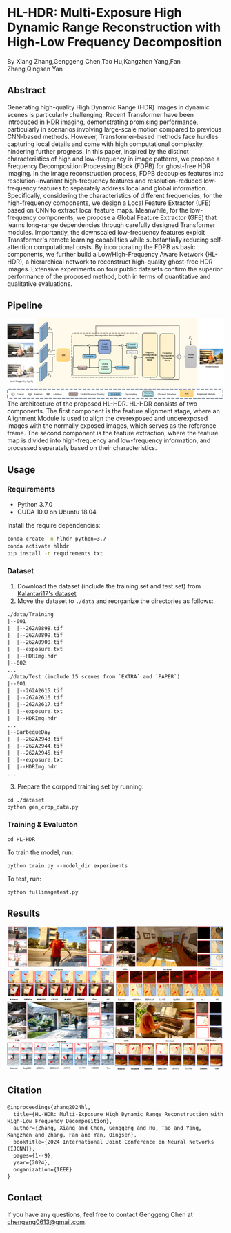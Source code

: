 # HL-HDR: Multi-Exposure High Dynamic Range Reconstruction with High-Low Frequency Decomposition

By Xiang Zhang,Genggeng Chen,Tao Hu,Kangzhen Yang,Fan Zhang,Qingsen Yan

## Abstract 
Generating high-quality High Dynamic Range (HDR) images in dynamic scenes is particularly challenging. 
Recent Transformer have been introduced in HDR imaging, demonstrating promising performance, particularly in scenarios involving large-scale motion compared to previous CNN-based methods. However, Transformer-based methods face hurdles capturing local details and come with high computational complexity, hindering further progress. In this paper, inspired by the distinct characteristics of high and low-frequency in image patterns, we propose a Frequency Decomposition Processing Block (FDPB) for ghost-free HDR imaging.
In the image reconstruction process, FDPB decouples features into resolution-invariant high-frequency features and resolution-reduced low-frequency features to separately address local and global information.
Specifically, considering the characteristics of different frequencies, for the high-frequency components, we design a Local Feature Extractor (LFE) based on CNN to extract local feature maps. Meanwhile, for the low-frequency components, we propose a Global Feature Extractor (GFE) that learns long-range dependencies through carefully designed Transformer modules. Importantly, the downscaled low-frequency features exploit Transformer's remote learning capabilities while substantially reducing self-attention computational costs.
By incorporating the FDPB as basic components, we further build a Low/High-Frequency Aware Network (HL-HDR), a hierarchical network to reconstruct high-quality ghost-free HDR images. Extensive experiments on four public datasets confirm the superior performance of the proposed method, both in terms of quantitative and qualitative evaluations.

## Pipeline
![pipeline](https://github.com/chengeng0613/HL-HDR/blob/main/picture/overview.png)
The architecture of the proposed HL-HDR. HL-HDR consists of two components. The first component is the feature alignment stage, where an Alignment Module is used to align the overexposed and underexposed images with the normally exposed images, which serves as the reference frame. The second component is the feature extraction, where the feature map is divided into high-frequency and low-frequency information, and processed separately based on their characteristics.



## Usage

### Requirements
* Python 3.7.0
* CUDA 10.0 on Ubuntu 18.04

Install the require dependencies:
```bash
conda create -n hlhdr python=3.7
conda activate hlhdr
pip install -r requirements.txt
```

### Dataset
1. Download the dataset (include the training set and test set) from [Kalantari17's dataset](https://cseweb.ucsd.edu/~viscomp/projects/SIG17HDR/)
2. Move the dataset to `./data` and reorganize the directories as follows:
```
./data/Training
|--001
|  |--262A0898.tif
|  |--262A0899.tif
|  |--262A0900.tif
|  |--exposure.txt
|  |--HDRImg.hdr
|--002
...
./data/Test (include 15 scenes from `EXTRA` and `PAPER`)
|--001
|  |--262A2615.tif
|  |--262A2616.tif
|  |--262A2617.tif
|  |--exposure.txt
|  |--HDRImg.hdr
...
|--BarbequeDay
|  |--262A2943.tif
|  |--262A2944.tif
|  |--262A2945.tif
|  |--exposure.txt
|  |--HDRImg.hdr
...
```
3. Prepare the corpped training set by running:
```
cd ./dataset
python gen_crop_data.py
```

### Training & Evaluaton
```
cd HL-HDR
```
To train the model, run:
```
python train.py --model_dir experiments
```
To test, run:
```
python fullimagetest.py
```

## Results
![results](https://github.com/chengeng0613/HL-HDR/blob/main/picture/compare.png)



## Citation
```
@inproceedings{zhang2024hl,
  title={HL-HDR: Multi-Exposure High Dynamic Range Reconstruction with High-Low Frequency Decomposition},
  author={Zhang, Xiang and Chen, Genggeng and Hu, Tao and Yang, Kangzhen and Zhang, Fan and Yan, Qingsen},
  booktitle={2024 International Joint Conference on Neural Networks (IJCNN)},
  pages={1--9},
  year={2024},
  organization={IEEE}
}
```

## Contact
If you have any questions, feel free to contact Genggeng Chen at chengeng0613@gmail.com.
